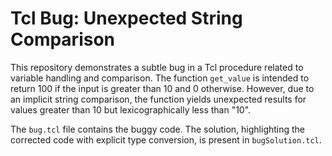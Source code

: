 # Tcl Bug: Unexpected String Comparison
This repository demonstrates a subtle bug in a Tcl procedure related to variable handling and comparison. The function `get_value` is intended to return 100 if the input is greater than 10 and 0 otherwise. However, due to an implicit string comparison, the function yields unexpected results for values greater than 10 but lexicographically less than "10".

The `bug.tcl` file contains the buggy code. The solution, highlighting the corrected code with explicit type conversion, is present in `bugSolution.tcl`.